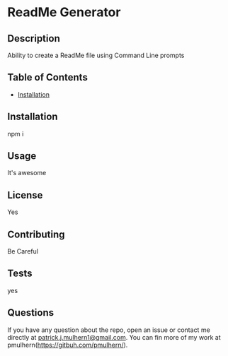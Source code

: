 # ReadMe Generator

## Description

Ability to create a ReadMe file using Command Line prompts

## Table of Contents

* [Installation](#installation)

## Installation

npm i

## Usage

It's awesome

## License

Yes

## Contributing

Be Careful

## Tests

yes

## Questions

If you have any question about the repo, open an issue or contact me directly at patrick.j.mulhern1@gmail.com. You can fin more of my work at pmulhern(https://gitbuh.com/pmulhern/).